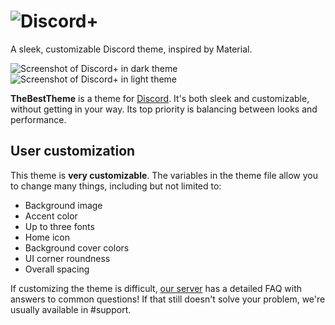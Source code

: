 # ![Discord+](https://github.com/arty01238/VanillyNeko-discord-theme/tree/master/assets/discord/1.png)
A sleek, customizable Discord theme, inspired by Material.

![Screenshot of Discord+ in dark theme](https://prnt.sc/0eGi3yKbWNh_)
![Screenshot of Discord+ in light theme](https://prnt.sc/az8Hhl5qV-Gi)

**TheBestTheme** is a theme for [Discord](https://discord.com). It's both sleek and customizable, without getting in your way. Its top priority is balancing between looks and performance.

## User customization
This theme is **very customizable**.
The variables in the theme file allow you to change many things, including but not limited to:
* Background image
* Accent color
* Up to three fonts
* Home icon
* Background cover colors
* UI corner roundness
* Overall spacing

If customizing the theme is difficult, [our server](https://discord.gg/invite/bptEdGMNfW) has a detailed FAQ with answers to common questions! If that still doesn't solve your problem, we're usually available in #support.
